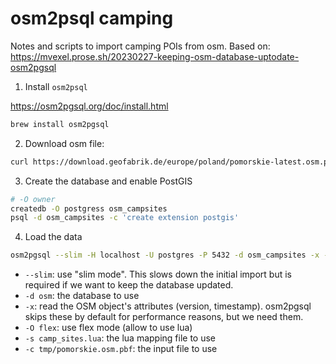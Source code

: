 # osm2psql camping

Notes and scripts to import camping POIs from osm.
Based on: https://mvexel.prose.sh/20230227-keeping-osm-database-uptodate-osm2pgsql

1. Install `osm2psql`

https://osm2pgsql.org/doc/install.html

```bash
brew install osm2pgsql
```

2. Download osm file:

```bash
curl https://download.geofabrik.de/europe/poland/pomorskie-latest.osm.pbf -o ./tmp/pomorskie.osm.pbf
```

3. Create the database and enable PostGIS

```bash
# -O owner
createdb -O postgress osm_campsites
psql -d osm_campsites -c 'create extension postgis'
```

4. Load the data

```bash
osm2pgsql --slim -H localhost -U postgres -P 5432 -d osm_campsites -x -O flex -S camp_sites.lua -c tmp/pomorskie.osm.pbf
```

<!--  osm2pgsql took 100s (1m 40s) overall -->

- `--slim`: use "slim mode". This slows down the initial import but is required if we want to keep the database updated.
- `-d osm`: the database to use
- `-x`: read the OSM object's attributes (version, timestamp). osm2pgsql skips these by default for performance reasons, but we need them.
- `-O flex`: use flex mode (allow to use lua)
- `-s camp_sites.lua`: the lua mapping file to use
- `-c tmp/pomorskie.osm.pbf`: the input file to use
